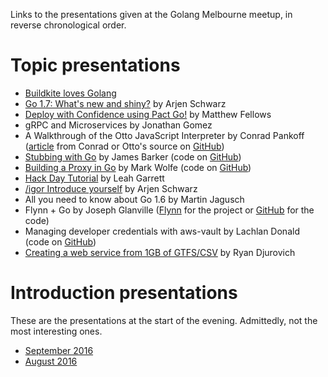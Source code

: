 Links to the presentations given at the Golang Melbourne meetup, in reverse chronological order.

# Topic presentations

* [Buildkite loves Golang](https://speakerdeck.com/keithpitt/buildkite-loves-golang)
* [Go 1.7: What's new and shiny?](https://speakerdeck.com/golangmelbourne/go-1-dot-7-whats-new-and-shiny) by Arjen Schwarz
* [Deploy with Confidence using Pact Go!](http://www.slideshare.net/DiUSComputing/deploy-with-confidence-using-pact-go) by Matthew Fellows
* gRPC and Microservices by Jonathan Gomez
* A Walkthrough of the Otto JavaScript Interpreter by Conrad Pankoff ([article](https://www.fknsrs.biz/blog/otto-getting-started.html) from Conrad or Otto's source on [GitHub](https://github.com/robertkrimen/otto))
* [Stubbing with Go](https://docs.google.com/presentation/d/1ToUR-DCK1I9EfvHQzcxfS8o-V9uWBw72BopWHY1Gp1w) by James Barker (code on [GitHub](https://github.com/jamesbarker/gostub/))
* [Building a Proxy in Go](https://speakerdeck.com/wolfeidau/building-a-proxy-in-go) by Mark Wolfe (code on [GitHub](https://github.com/wolfeidau/l7proxify))
* [Hack Day Tutorial](https://github.com/leahgarrett/hack-day-tutorial) by Leah Garrett
* [/igor Introduce yourself](https://ig.nore.me/presentations/2016/03/igor-introduce-yourself) by Arjen Schwarz
* All you need to know about Go 1.6 by Martin Jagusch
* Flynn + Go by Joseph Glanville ([Flynn](https://flynn.io/) for the project or [GitHub](https://github.com/flynn/flynn) for the code)
* Managing developer credentials with aws-vault by Lachlan Donald (code on [GitHub](https://github.com/99designs/aws-vault))
* [Creating a web service from 1GB of GTFS/CSV](https://docs.google.com/presentation/d/1iC9fFbYRXJevdUyRT36NU4wK0wuhv-n6DIGo7XOl5YY) by Ryan Djurovich

# Introduction presentations

These are the presentations at the start of the evening. Admittedly, not the most interesting ones.

* [September 2016](https://speakerdeck.com/golangmelbourne/september-2016-meetup)
* [August 2016](https://speakerdeck.com/golangmelbourne/august-2016-meetup)
